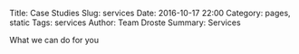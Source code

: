 Title: Case Studies
Slug: services
Date: 2016-10-17 22:00
Category: pages, static
Tags: services
Author: Team Droste 
Summary: Services


What we can do for you

